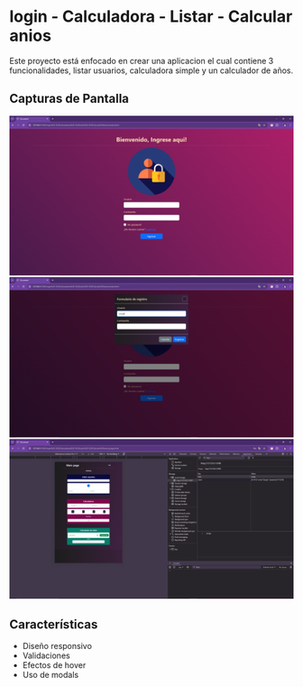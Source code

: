 # login - Calculadora - Listar - Calcular anios

Este proyecto está enfocado en crear una aplicacion el cual contiene 3 funcionalidades, listar usuarios, calculadora simple y un calculador de años.

## Capturas de Pantalla

![Login](./capturas/Screenshot%20(388).png)
![Registro](./capturas/Screenshot%20(389).png)
![Pagina principal](./capturas/Screenshot%20(390).png)

## Características

- Diseño responsivo
- Validaciones
- Efectos de hover
- Uso de modals
